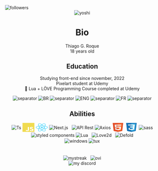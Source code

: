 <img alt="followers" title="Follow me on Github" src="https://img.shields.io/github/followers/azbito?color=236ad3&style=for-the-badge&logo=github&label=Follow"/>

<div align="center">

  <img src="https://thumbs.gfycat.com/DistinctAdmiredBactrian-max-1mb.gif" alt="yoshi" height="250" width="250"> 

  
# Bio

<link rel="stylesheet" href="https://cdn.jsdelivr.net/gh/devicons/devicon@v2.15.1/devicon.min.css">
Thiago G. Roque
<br />
18 years old

## Education

Studying front-end since november, 2022
<br />
Pixelart student at Udemy
<br />
📜 Lua + LÖVE Programming Course completed at Udemy

<div>
<img align="center" alt="separator" height="30" width="30" src='https://cdn-icons-png.flaticon.com/512/8215/8215370.png' />  
<img align="center" alt="BR" height="50" width="50" src="https://cdn-icons-png.flaticon.com/512/4087/4087482.png" /> 
<img align="center" alt="separator" height="30" width="30" src='https://cdn-icons-png.flaticon.com/512/8215/8215370.png' />
<img align="center" alt="ENG" height="50" width="50" src="https://cdn-icons-png.flaticon.com/512/491/491560.png" />
<img align="center" alt="separator" height="30" width="30" src='https://cdn-icons-png.flaticon.com/512/8215/8215370.png' />
<img align="center" alt="FR" height="50" width="50" src="https://cdn-icons-png.flaticon.com/512/168/168005.png" />
<img align="center" alt="separator" height="30" width="30" src='https://cdn-icons-png.flaticon.com/512/8215/8215370.png' />
</div >

## Abilities
<div>
  <img align="center" alt="Ts" height="30" width="40" src="https://cdn.jsdelivr.net/gh/devicons/devicon/icons/typescript/typescript-original.svg" />        
  <img align="center" alt="Js" height="30" width="40" src="https://raw.githubusercontent.com/devicons/devicon/master/icons/javascript/javascript-plain.svg" />
  <img align="center" alt="React" height="30" width="40" src="https://raw.githubusercontent.com/devicons/devicon/master/icons/react/react-original.svg" />
  <img align="center" alt="Next.js" height="30" width="30" src="https://www.datocms-assets.com/75941/1657707878-nextjs_logo.png" />
   &nbsp;

  <img align="center" alt="API Rest" height="35" width="40" src="https://media.discordapp.net/attachments/972891315413057636/1087965346339766403/rest-api-icon.png" />
  <img align="center" alt="Axios" height="50" width="50" src="https://avatars.githubusercontent.com/u/32372333?s=400&v=4" />
  <img align="center" alt="HTML" height="30" width="40" src="https://raw.githubusercontent.com/devicons/devicon/master/icons/html5/html5-original.svg" />
  <img align="center" alt="css" height="30" width="40" src="https://raw.githubusercontent.com/devicons/devicon/master/icons/css3/css3-original.svg" />
  <img align="center" alt="sass" height="30" width="40" src="https://cdn.jsdelivr.net/gh/devicons/devicon/icons/sass/sass-original.svg" />
  <img align="center" alt="styled components" height="30" width="30" src="https://avatars.githubusercontent.com/u/20658825?s=200&v=4" />
  <img align="center" alt="Lua" height="30" width="30" src='https://cdn.discordapp.com/attachments/1066766645533618238/1067976683124162621/Sem_Titulo-2.png' />
 &nbsp;
  <img align="center" alt="Love2d" height="30" width="30" src="https://cdn.discordapp.com/attachments/1052319296644194324/1084313102960558130/unnamed.png" />
  &nbsp;
  <img align="center" alt="Defold" src="https://defold.com/images/logo/defold/logo_with_text/logo-ver-outline-white-160.png" height="30" width="25" />
  <br />
  <img align="center" alt="windows" height="40" width="40" src="https://cdn-icons-png.flaticon.com/512/232/232411.png">  
  <img align="center" alt="tux" height="30" width="40" src="https://cdn.jsdelivr.net/gh/devicons/devicon/icons/linux/linux-original.svg"> 
</div>

  #
<div>
<img src="https://github-readme-streak-stats.herokuapp.com/?user=azbito&theme=tokyonight" alt="mystreak" width="415"/>
   &nbsp;
<img src="https://github-readme-stats.vercel.app/api/top-langs?username=azbito&show_icons=true&locale=en&layout=compact&theme=tokyonight" alt="ovi" />
</div>

<div align="center">
<img src="https://user-images.githubusercontent.com/101950809/230964168-f93bbc1b-eb60-40da-a38a-4a41e7b5616e.png" alt="my discord" width="50%" />
</div>
</div>
